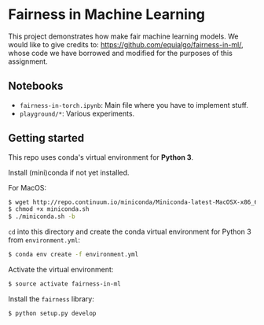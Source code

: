# Fairness in Machine Learning

This project demonstrates how make fair machine learning models. We would like to give credits to: https://github.com/equialgo/fairness-in-ml/, whose code we have borrowed and modified for the purposes of this assignment.

## Notebooks

- `fairness-in-torch.ipynb`: Main file where you have to implement stuff.
- `playground/*`: Various experiments.

## Getting started

This repo uses conda's virtual environment for **Python 3**.

Install (mini)conda if not yet installed.

For MacOS:

```sh
$ wget http://repo.continuum.io/miniconda/Miniconda-latest-MacOSX-x86_64.sh -O miniconda.sh
$ chmod +x miniconda.sh
$ ./miniconda.sh -b
```

`cd` into this directory and create the conda virtual environment for Python 3 from `environment.yml`:

```sh
$ conda env create -f environment.yml
```

Activate the virtual environment:

```sh
$ source activate fairness-in-ml
```

Install the `fairness` library:

```sh
$ python setup.py develop
```
